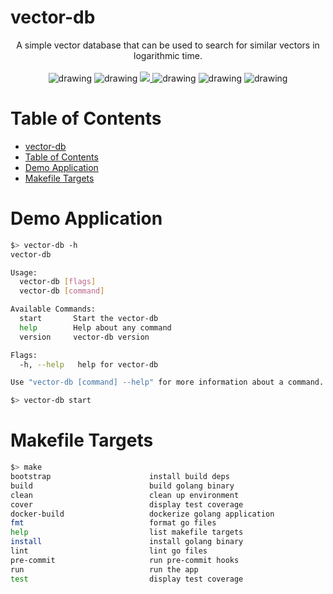 # vector-db

<div align="center">
A simple vector database that can be used to search for similar vectors in logarithmic time.
<br>
<br>
<img src="https://github.com/tobias-mayer/vector-db/actions/workflows/test.yml/badge.svg" alt="drawing"/>
<img src="https://github.com/tobias-mayer/vector-db/actions/workflows/lint.yml/badge.svg" alt="drawing"/>
<a href="https://codecov.io/gh/tobias-mayer/vector-db" >
<img src="https://codecov.io/gh/tobias-mayer/vector-db/branch/master/graph/badge.svg?token=V3XINHNCKM"/>
</a>
<img src="https://img.shields.io/github/v/release/tobias-mayer/vector-db" alt="drawing"/>
<img src="https://img.shields.io/docker/pulls/tobias-mayer/vector-db" alt="drawing"/>
<img src="https://img.shields.io/github/downloads/tobias-mayer/vector-db/total.svg" alt="drawing"/>
</div>

# Table of Contents
<!--ts-->
- [vector-db](#vector-db)
- [Table of Contents](#table-of-contents)
- [Demo Application](#demo-application)
- [Makefile Targets](#makefile-targets)

<!--te-->

# Demo Application

```sh
$> vector-db -h
vector-db

Usage:
  vector-db [flags]
  vector-db [command]

Available Commands:
  start       Start the vector-db
  help        Help about any command
  version     vector-db version

Flags:
  -h, --help   help for vector-db

Use "vector-db [command] --help" for more information about a command.
```

```sh
$> vector-db start
```

# Makefile Targets
```sh
$> make
bootstrap                      install build deps
build                          build golang binary
clean                          clean up environment
cover                          display test coverage
docker-build                   dockerize golang application
fmt                            format go files
help                           list makefile targets
install                        install golang binary
lint                           lint go files
pre-commit                     run pre-commit hooks
run                            run the app
test                           display test coverage
```
